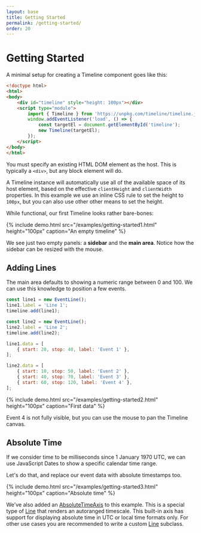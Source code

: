 ```yaml
---
layout: base
title: Getting Started
permalink: /getting-started/
order: 20
---
```


# Getting Started

A minimal setup for creating a Timeline component goes like this:

```html
<!doctype html>
<html>
<body>
    <div id="timeline" style="height: 100px"></div>
    <script type="module">
        import { Timeline } from 'https://unpkg.com/timeline/timeline.js';
        window.addEventListener('load', () => {
            const targetEl = document.getElementById('timeline');
            new Timeline(targetEl);
        });
    </script>
</body>
</html>
```

You must specify an existing HTML DOM element as the host. This is typically a `<div>`, but any block element will do.

A Timeline instance will automatically use all of the available space of its host element, based on the effective `clientHeight` and `clientWidth` properties. In this example we use an inline CSS rule to set the height to `100px`, but you can also use other other means to set the height.

While functional, our first Timeline looks rather bare-bones:

{% include demo.html src="/examples/getting-started1.html"
                     height="100px"
                     caption="An empty timeline" %}

We see just two empty panels: a **sidebar** and the **main area**. Notice how the sidebar can be resized with the mouse.


## Adding Lines

The main area defaults to showing a numeric range between 0 and 100. We can use this knowledge to position a few events.

```javascript
const line1 = new EventLine();
line1.label = 'Line 1';
timeline.add(line1);

const line2 = new EventLine();
line2.label = 'Line 2';
timeline.add(line2);

line1.data = [
    { start: 20, stop: 40, label: 'Event 1' },
];

line2.data = [
    { start: 10, stop: 50, label: 'Event 2' },
    { start: 40, stop: 70, label: 'Event 3' },
    { start: 60, stop: 120, label: 'Event 4' },
];
```

{% include demo.html src="/examples/getting-started2.html"
                     height="100px"
                     caption="First data" %}

Event 4 is not fully visible, but you can use the mouse to pan the Timeline canvas.


## Absolute Time

If we consider time to be milliseconds since 1 January 1970 UTC, we can use JavaScript Dates to show a specific calendar time range.

Let's do that, and replace our event data with absolute timestamps too.

{% include demo.html src="/examples/getting-started3.html"
                     height="100px"
                     caption="Absolute time" %}

We've also added an [AbsoluteTimeAxis](/api/AbsoluteTimeAxis/) to this example. This is a special type of [Line](/api/Line/) that renders an autoranged timescale. This built-in axis has support for displaying absolute time in UTC or local time formats only. For other use cases you are recommended to write a custom [Line](/api/Line/) subclass.
